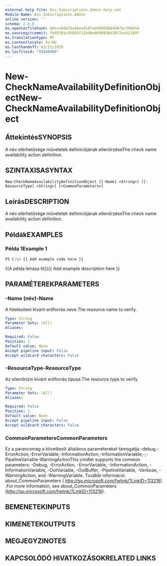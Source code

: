 ```yaml
---
external help file: Azs.Subscriptions.Admin-help.xml
Module Name: Azs.Subscriptions.Admin
online version: ''
schema: 2.0.0
ms.openlocfilehash: b0ece66676a4bee918fad49d69b849076c39b858
ms.sourcegitcommit: fb95591c45bb5f12b98e0690938d18f2ec611897
ms.translationtype: MT
ms.contentlocale: hu-HU
ms.lasthandoff: 03/15/2020
ms.locfileid: "93840486"
---
```

# <span data-ttu-id="a6de9-101">New-CheckNameAvailabilityDefinitionObject</span><span class="sxs-lookup"><span data-stu-id="a6de9-101">New-CheckNameAvailabilityDefinitionObject</span></span>

## <span data-ttu-id="a6de9-102">Áttekintés</span><span class="sxs-lookup"><span data-stu-id="a6de9-102">SYNOPSIS</span></span>
<span data-ttu-id="a6de9-103">A név elérhetősége műveletek definíciójának ellenőrzése</span><span class="sxs-lookup"><span data-stu-id="a6de9-103">The check name availability action definition.</span></span>

## <span data-ttu-id="a6de9-104">SZINTAXISA</span><span class="sxs-lookup"><span data-stu-id="a6de9-104">SYNTAX</span></span>

```
New-CheckNameAvailabilityDefinitionObject [[-Name] <String>] [[-ResourceType] <String>] [<CommonParameters>]
```

## <span data-ttu-id="a6de9-105">Leírás</span><span class="sxs-lookup"><span data-stu-id="a6de9-105">DESCRIPTION</span></span>
<span data-ttu-id="a6de9-106">A név elérhetősége műveletek definíciójának ellenőrzése</span><span class="sxs-lookup"><span data-stu-id="a6de9-106">The check name availability action definition.</span></span>

## <span data-ttu-id="a6de9-107">Példák</span><span class="sxs-lookup"><span data-stu-id="a6de9-107">EXAMPLES</span></span>

### <span data-ttu-id="a6de9-108">Példa 1</span><span class="sxs-lookup"><span data-stu-id="a6de9-108">Example 1</span></span>
```
PS C:\> {{ Add example code here }}
```

<span data-ttu-id="a6de9-109">{{A példa leírása itt}}</span><span class="sxs-lookup"><span data-stu-id="a6de9-109">{{ Add example description here }}</span></span>

## <span data-ttu-id="a6de9-110">PARAMÉTEREK</span><span class="sxs-lookup"><span data-stu-id="a6de9-110">PARAMETERS</span></span>

### <span data-ttu-id="a6de9-111">-Name (név)</span><span class="sxs-lookup"><span data-stu-id="a6de9-111">-Name</span></span>
<span data-ttu-id="a6de9-112">A hitelesíteni kívánt erőforrás neve.</span><span class="sxs-lookup"><span data-stu-id="a6de9-112">The resource name to verify.</span></span>

```yaml
Type: String
Parameter Sets: (All)
Aliases: 

Required: False
Position: 1
Default value: None
Accept pipeline input: False
Accept wildcard characters: False
```

### <span data-ttu-id="a6de9-113">-ResourceType</span><span class="sxs-lookup"><span data-stu-id="a6de9-113">-ResourceType</span></span>
<span data-ttu-id="a6de9-114">Az ellenőrizni kívánt erőforrás típusa.</span><span class="sxs-lookup"><span data-stu-id="a6de9-114">The resource type to verify.</span></span>

```yaml
Type: String
Parameter Sets: (All)
Aliases: 

Required: False
Position: 2
Default value: None
Accept pipeline input: False
Accept wildcard characters: False
```

### <span data-ttu-id="a6de9-115">CommonParameters</span><span class="sxs-lookup"><span data-stu-id="a6de9-115">CommonParameters</span></span>
<span data-ttu-id="a6de9-116">Ez a parancsmag a következő általános paramétereket támogatja:-debug,-ErrorAction,-ErrorVariable,-InformationAction,-InformationVariable,-,-PipelineVariable-WarningAction</span><span class="sxs-lookup"><span data-stu-id="a6de9-116">This cmdlet supports the common parameters: -Debug, -ErrorAction, -ErrorVariable, -InformationAction, -InformationVariable, -OutVariable, -OutBuffer, -PipelineVariable, -Verbose, -WarningAction, and -WarningVariable.</span></span> <span data-ttu-id="a6de9-117">További információ: about_CommonParameters ( http://go.microsoft.com/fwlink/?LinkID=113216) .</span><span class="sxs-lookup"><span data-stu-id="a6de9-117">For more information, see about_CommonParameters (http://go.microsoft.com/fwlink/?LinkID=113216).</span></span>

## <span data-ttu-id="a6de9-118">BEMENETEK</span><span class="sxs-lookup"><span data-stu-id="a6de9-118">INPUTS</span></span>

## <span data-ttu-id="a6de9-119">KIMENETEK</span><span class="sxs-lookup"><span data-stu-id="a6de9-119">OUTPUTS</span></span>

## <span data-ttu-id="a6de9-120">MEGJEGYZI</span><span class="sxs-lookup"><span data-stu-id="a6de9-120">NOTES</span></span>

## <span data-ttu-id="a6de9-121">KAPCSOLÓDÓ HIVATKOZÁSOK</span><span class="sxs-lookup"><span data-stu-id="a6de9-121">RELATED LINKS</span></span>

